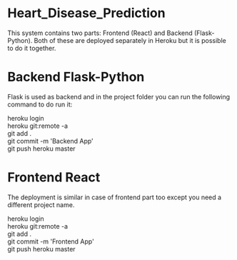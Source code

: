 # Heart_Disease_Prediction

This system contains two parts: Frontend (React) and Backend (Flask-Python). Both of these are deployed separately in Heroku but it is possible to do it together. 

# Backend Flask-Python
Flask is used as backend and in the project folder you can run the following command to do run it:

heroku login <br />
heroku git:remote -a <YOUR BACKEND PROJECT NAME> <br />
git add . <br />
git commit -m 'Backend App' <br />
git push heroku master <br />
 
# Frontend React
The deployment is similar in case of frontend part too except you need a different project name.

heroku login <br />
heroku git:remote -a <YOUR FRONTEND PROJECT NAME> <br />
git add . <br />
git commit -m 'Frontend App' <br />
git push heroku master <br />
